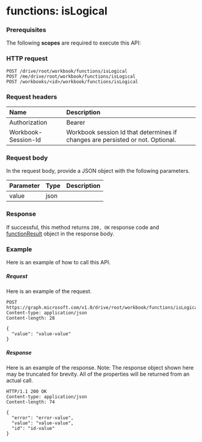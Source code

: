 # functions: isLogical


### Prerequisites
The following **scopes** are required to execute this API: 
### HTTP request
<!-- { "blockType": "ignored" } -->
```http
POST /drive/root/workbook/functions/isLogical
POST /me/drive/root/workbook/functions/isLogical
POST /workbooks/<id>/workbook/functions/isLogical

```
### Request headers
| Name       | Description|
|:---------------|:----------|
| Authorization  | Bearer <code>|
| Workbook-Session-Id  | Workbook session Id that determines if changes are persisted or not. Optional.|

### Request body
In the request body, provide a JSON object with the following parameters.

| Parameter	   | Type	|Description|
|:---------------|:--------|:----------|
|value|json||

### Response
If successful, this method returns `200, OK` response code and [functionResult](../resources/functionresult.md) object in the response body.

### Example
Here is an example of how to call this API.
##### Request
Here is an example of the request.
<!-- {
  "blockType": "request",
  "name": "functions_islogical"
}-->
```http
POST https://graph.microsoft.com/v1.0/drive/root/workbook/functions/isLogical
Content-type: application/json
Content-length: 28

{
  "value": "value-value"
}
```

##### Response
Here is an example of the response. Note: The response object shown here may be truncated for brevity. All of the properties will be returned from an actual call.
<!-- {
  "blockType": "response",
  "truncated": true,
  "@odata.type": "microsoft.graph.functionResult"
} -->
```http
HTTP/1.1 200 OK
Content-type: application/json
Content-length: 74

{
  "error": "error-value",
  "value": "value-value",
  "id": "id-value"
}
```

<!-- uuid: 8fcb5dbc-d5aa-4681-8e31-b001d5168d79
2015-10-25 14:57:30 UTC -->
<!-- {
  "type": "#page.annotation",
  "description": "functions: isLogical",
  "keywords": "",
  "section": "documentation",
  "tocPath": ""
}-->